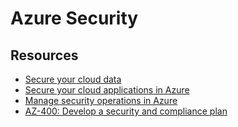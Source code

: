 # Azure Security

## Resources
- [Secure your cloud data](https://docs.microsoft.com/en-us/learn/paths/secure-your-cloud-data/)
- [Secure your cloud applications in Azure](https://docs.microsoft.com/en-us/learn/paths/secure-your-cloud-apps/)
- [Manage security operations in Azure](https://docs.microsoft.com/en-us/learn/paths/manage-security-operations/)
- [AZ-400: Develop a security and compliance plan](https://docs.microsoft.com/en-us/learn/paths/az-400-develop-security-compliance-plan/)